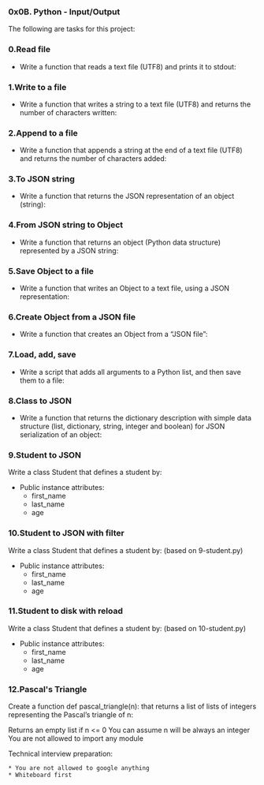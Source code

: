 ### 0x0B. Python - Input/Output
The following are tasks for this project:
### 0.Read file

* Write a function that reads a text file (UTF8) and prints it to stdout:

### 1.Write to a file

* Write a function that writes a string to a text file (UTF8) and returns the number of characters written:

### 2.Append to a file

* Write a function that appends a string at the end of a text file (UTF8) and returns the number of characters added:

### 3.To JSON string

* Write a function that returns the JSON representation of an object (string):

### 4.From JSON string to Object

* Write a function that returns an object (Python data structure) represented by a JSON string:

### 5.Save Object to a file

* Write a function that writes an Object to a text file, using a JSON representation:

### 6.Create Object from a JSON file

* Write a function that creates an Object from a “JSON file”:

### 7.Load, add, save

* Write a script that adds all arguments to a Python list, and then save them to a file:

### 8.Class to JSON

* Write a function that returns the dictionary description with simple data structure (list, dictionary, string, integer and boolean) for JSON serialization of an object:

### 9.Student to JSON

Write a class Student that defines a student by:

* Public instance attributes:
	* first_name
	* last_name
	* age

### 10.Student to JSON with filter

Write a class Student that defines a student by: (based on 9-student.py)

* Public instance attributes:
	* first_name
	* last_name
	* age

### 11.Student to disk with reload

Write a class Student that defines a student by: (based on 10-student.py)

* Public instance attributes:
	* first_name
	* last_name
	* age

### 12.Pascal's Triangle
Create a function def pascal_triangle(n): that returns a list of lists of integers representing the Pascal’s triangle of n:

Returns an empty list if n <= 0
You can assume n will be always an integer
You are not allowed to import any module

Technical interview preparation:

	* You are not allowed to google anything
	* Whiteboard first


